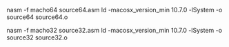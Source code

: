 nasm -f macho64 source64.asm
ld -macosx_version_min 10.7.0 -lSystem -o source64 source64.o

nasm -f macho32 source32.asm
ld -macosx_version_min 10.7.0 -lSystem -o source32 source32.o